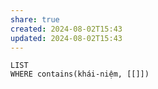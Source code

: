 ```yaml
---
share: true
created: 2024-08-02T15:43
updated: 2024-08-02T15:43
---
```

```dataview
LIST
WHERE contains(khái-niệm, [[]])
```